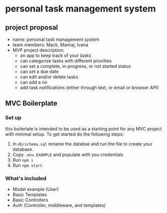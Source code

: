 # personal task management system

## project proposal

- name: personal task management system
- team members: Mack, Manraj, Ivana
- MVP project description: 
    - an app to keep track of your tasks
    - can categorize tasks with different priorities
    - can set a complete, in-progress, or not started status
    - can set a due date
    - can edit and/or delete tasks
    - can add a no
    - add task notifications (either through text, or email or browser API)


## MVC Boilerplate

### Set up
this boilerlate is intended to be used as a starting point for any MVC project with minimal setup. To get started do the following steps:
1. In `db/schema.sql` rename the databse and run the file to create your database. 
2. Copy `.env.EXAMPLE` and populate with you credentials
3. Run `npm i`
4. Run `npm start`

### What's included
- Model example (User)
- Basic Templates
- Basic Controllers
- Auth (Controller, middleware, and templates)